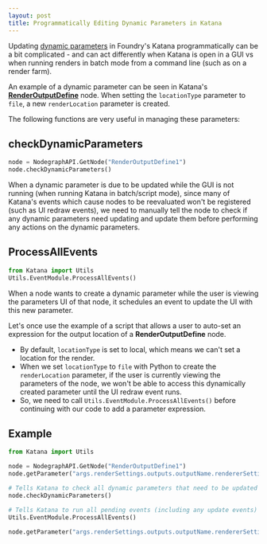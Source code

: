 ```yaml
---
layout: post
title: Programmatically Editing Dynamic Parameters in Katana
---
```

Updating [dynamic parameters](https://learn.foundry.com/katana/dev-guide/Scripting/WorkingWithNodes/Parameters/DynamicParameters.html) in Foundry's Katana programmatically can be a bit complicated - and can act differently when Katana is open in a GUI vs when running renders in batch mode from a command line (such as on a render farm). 

An example of a dynamic parameter can be seen in Katana's **[RenderOutputDefine](https://learn.foundry.com/katana/content/rg/3d_nodes/renderoutputdefine.html)** node. When setting the `locationType` parameter to `file`, a new `renderLocation` parameter is created.

The following functions are very useful in managing these parameters:
## checkDynamicParameters
```python
node = NodegraphAPI.GetNode("RenderOutputDefine1")
node.checkDynamicParameters()
```

When a dynamic parameter is due to be updated while the GUI is not running (when running Katana in batch/script mode), since many of Katana's events which cause nodes to be reevaluated won't be registered (such as UI redraw events), we need to manually tell the node to check if any dynamic parameters need updating and update them before performing any actions on the dynamic parameters.

## ProcessAllEvents
  
```python
from Katana import Utils
Utils.EventModule.ProcessAllEvents()
```

When a node wants to create a dynamic parameter while the user is viewing the parameters UI of that node, it schedules an event to update the UI with this new parameter. 

Let's once use the example of a script that allows a user to auto-set an expression for the output location of a **RenderOutputDefine** node. 
* By default, `locationType` is set to local, which means we can't set a location for the render. 
* When we set `locationType` to `file` with Python to create the `renderLocation` parameter, if the user is currently viewing the parameters of the node, we won't be able to access this dynamically created parameter until the UI redraw event runs. 
* So, we need to call `Utils.EventModule.ProcessAllEvents()` before continuing with our code to add a parameter expression.

## Example

```python
from Katana import Utils

node = NodegraphAPI.GetNode("RenderOutputDefine1")
node.getParameter("args.renderSettings.outputs.outputName.rendererSettings.locationType.value").setValue("file",0)

# Tells Katana to check all dynamic parameters that need to be updated on the node
node.checkDynamicParameters()

# Tells Katana to run all pending events (including any update events) before continuing
Utils.EventModule.ProcessAllEvents()

node.getParameter("args.renderSettings.outputs.outputName.rendererSettings.renderLocation.value").setExpression("myExpression()")
```